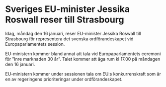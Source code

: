 # Sveriges EU-minister Jessika Roswall reser till Strasbourg

Idag, måndag den 16 januari, reser EU-minister Jessika Roswall till Strasbourg för representera det svenska ordförandeskapet vid Europaparlamentets session.


EU-ministern kommer bland annat att tala vid Europaparlamentets ceremoni för ”Inre marknaden 30 år”. Talet kommer att äga rum kl 17.00 på måndagen den 16 januari.

EU-ministern kommer under sessionen tala om EU:s konkurrenskraft som är en av regeringens prioriteringar under ordförandeskapet.
